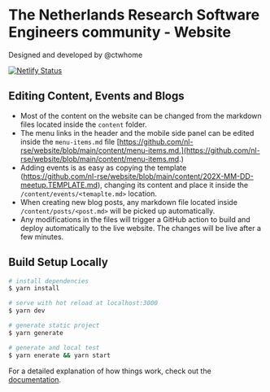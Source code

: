 # The Netherlands Research Software Engineers community - Website

Designed and developed by @ctwhome

[![Netlify Status](https://api.netlify.com/api/v1/badges/813df10a-94d6-4c73-ba59-651648d3a421/deploy-status)](https://app.netlify.com/sites/nl-rse/deploys)

## Editing Content, Events and Blogs

*   Most of the content on the website can be changed from the markdown files located inside the `content` folder.
*   The menu links in the header and the mobile side panel can be edited inside the `menu-items.md` file [https://github.com/nl-rse/website/blob/main/content/menu-items.md.](https://github.com/nl-rse/website/blob/main/content/menu-items.md.)
*   Adding events is as easy as copying the template (https://github.com/nl-rse/website/blob/main/content/202X-MM-DD-meetup.TEMPLATE.md), changing its content and place it inside the `/content/events/<temaplte.md>` location.
*   When creating new blog posts, any markdown file located inside `/content/posts/<post.md>` will be picked up automatically.
*   Any modifications in the files will trigger a GitHub action to build and deploy automatically to the live website. The changes will be live after a few minutes.

## Build Setup Locally

```bash
# install dependencies
$ yarn install

# serve with hot reload at localhost:3000
$ yarn dev

# generate static project
$ yarn generate

# generate and local test
$ yarn enerate && yarn start
```

For a detailed explanation of how things work, check out the [documentation](https://nuxtjs.org).

